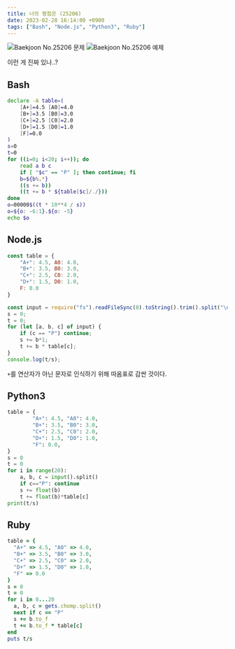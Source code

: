 ```yaml
---
title: 너의 평점은 (25206)
date: 2023-02-28 16:14:00 +0900
tags: ["Bash", "Node.js", "Python3", "Ruby"]
---
```


![Baekjoon No.25206 문제](https://cdn.jsdelivr.net/gh/kimzuni/cdn/blog/baekjoon-25206-1.png)
![Baekjoon No.25206 예제](https://cdn.jsdelivr.net/gh/kimzuni/cdn/blog/baekjoon-25206-2.png)

이런 게 진짜 있나..?

## Bash

```bash
declare -A table=(
	[A+]=4.5 [A0]=4.0
	[B+]=3.5 [B0]=3.0
	[C+]=2.5 [C0]=2.0
	[D+]=1.5 [D0]=1.0
	[F]=0.0
)
s=0
t=0
for ((i=0; i<20; i++)); do
	read a b c
	if [ "$c" == "P" ]; then continue; fi
	b=${b%.*}
	((s += b))
	((t += b * ${table[$c]/./}))
done
o=00000$((t * 10**4 / s))
o=${o: -6:1}.${o: -5}
echo $o
```

## Node.js

```javascript
const table = {
	"A+": 4.5, A0: 4.0,
	"B+": 3.5, B0: 3.0,
	"C+": 2.5, C0: 2.0,
	"D+": 1.5, D0: 1.0,
	F: 0.0
}

const input = require("fs").readFileSync(0).toString().trim().split("\n").map(x => x.split(" "));
s = 0;
t = 0;
for (let [a, b, c] of input) {
	if (c == "P") continue;
	s += b*1;
	t += b * table[c];
}
console.log(t/s);
```

`+`를 연산자가 아닌 문자로 인식하기 위해 따옴표로 감싼 것이다.

## Python3

```python
table = {
        "A+": 4.5, "A0": 4.0,
        "B+": 3.5, "B0": 3.0,
        "C+": 2.5, "C0": 2.0,
        "D+": 1.5, "D0": 1.0,
        "F": 0.0,
}
s = 0
t = 0
for i in range(20):
    a, b, c = input().split()
    if c=="P": continue
    s += float(b)
    t += float(b)*table[c]
print(t/s)
```

## Ruby

```ruby
table = {
  "A+" => 4.5, "A0" => 4.0,
  "B+" => 3.5, "B0" => 3.0,
  "C+" => 2.5, "C0" => 2.0,
  "D+" => 1.5, "D0" => 1.0,
  "F" => 0.0
}
s = 0
t = 0
for i in 0...20
  a, b, c = gets.chomp.split()
  next if c == "P"
  s += b.to_f
  t += b.to_f * table[c]
end
puts t/s
```
